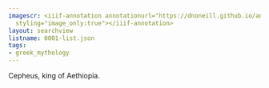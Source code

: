 ```yaml
---
imagescr: <iiif-annotation annotationurl="https://dnoneill.github.io/annotate/annotations/0001-8.json"
  styling="image_only:true"></iiif-annotation>
layout: searchview
listname: 0001-list.json
tags:
- greek_mythology
---
```

Cepheus, king of Aethiopia.